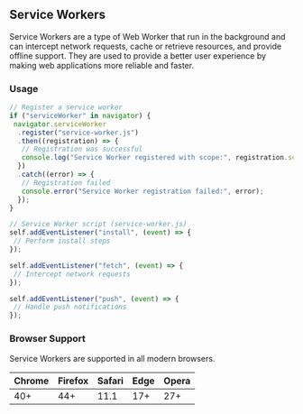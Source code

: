 ## Service Workers

Service Workers are a type of Web Worker that run in the background and can intercept network requests, cache or retrieve resources, and provide offline support. They are used to provide a better user experience by making web applications more reliable and faster.

### Usage

```javascript
// Register a service worker
if ("serviceWorker" in navigator) {
 navigator.serviceWorker
  .register("service-worker.js")
  .then((registration) => {
   // Registration was successful
   console.log("Service Worker registered with scope:", registration.scope);
  })
  .catch((error) => {
   // Registration failed
   console.error("Service Worker registration failed:", error);
  });
}
```

```javascript
// Service Worker script (service-worker.js)
self.addEventListener("install", (event) => {
 // Perform install steps
});

self.addEventListener("fetch", (event) => {
 // Intercept network requests
});

self.addEventListener("push", (event) => {
 // Handle push notifications
});
```

### Browser Support

Service Workers are supported in all modern browsers.

| Chrome | Firefox | Safari | Edge | Opera |
| ------ | ------- | ------ | ---- | ----- |
| 40+    | 44+     | 11.1   | 17+  | 27+   |
